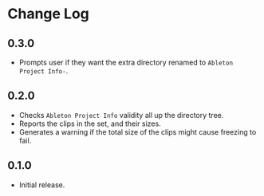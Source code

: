 # Change Log

## 0.3.0

* Prompts user if they want the extra directory renamed to `Ableton Project Info-`.


## 0.2.0

* Checks `Ableton Project Info` validity all up the directory tree.
* Reports the clips in the set, and their sizes.
* Generates a warning if the total size of the clips might cause freezing to fail.


## 0.1.0

* Initial release.
